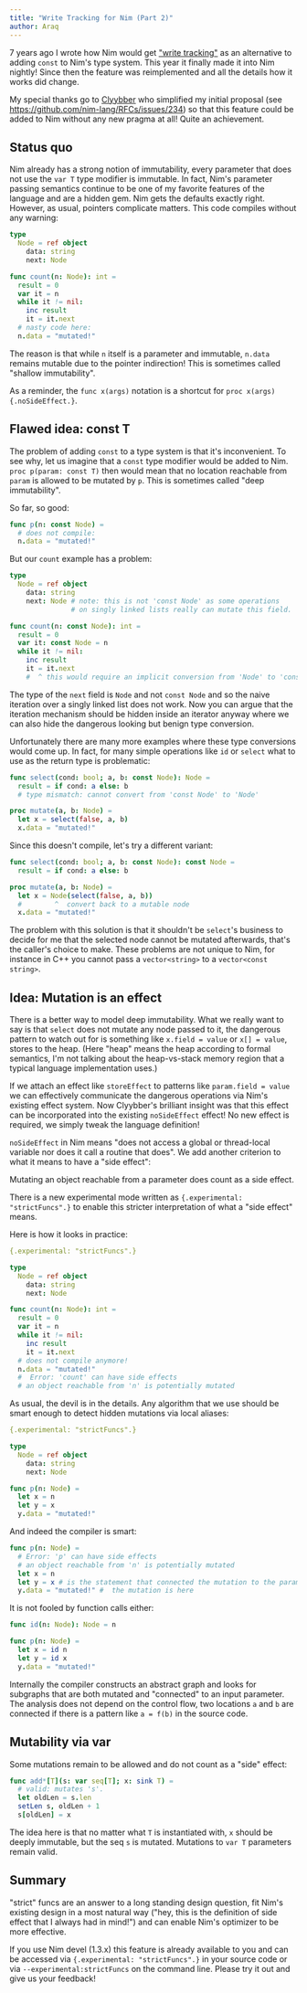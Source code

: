 ```yaml
---
title: "Write Tracking for Nim (Part 2)"
author: Araq
---
```


7 years ago I wrote how Nim would get ["write
tracking"](https://nim-lang.org/araq/writetracking.html)
as an alternative to adding `const` to Nim's type system.
This year it finally made it into Nim nightly!
Since then the feature was reimplemented and all the details how it works did change.

My special thanks go to [Clyybber](https://github.com/Clyybber) who
simplified my initial proposal (see
<https://github.com/nim-lang/RFCs/issues/234>) so that this feature
could be added to Nim without any new pragma at all! Quite an
achievement.


Status quo
----------

Nim already has a strong notion of immutability, every parameter that
does not use the `var T` type modifier is immutable.
In fact, Nim's parameter passing semantics continue to be one of my
favorite features of the language and are a hidden gem.
Nim gets the defaults exactly right.
However, as usual, pointers complicate matters.
This code compiles without any warning:

```nim
type
  Node = ref object
    data: string
    next: Node

func count(n: Node): int =
  result = 0
  var it = n
  while it != nil:
    inc result
    it = it.next
  # nasty code here:
  n.data = "mutated!"
```

The reason is that while `n` itself is a parameter and immutable, `n.data`
remains mutable due to the pointer indirection! This is sometimes called
"shallow immutability".

As a reminder, the `func x(args)` notation is a shortcut for
`proc x(args) {.noSideEffect.}`.


Flawed idea: const T
--------------------

The problem of adding `const` to a type system is that it's inconvenient.
To see why, let us imagine that a `const` type modifier would be added to Nim.
`proc p(param: const T)` then would mean that no location reachable from
`param` is allowed to be mutated by `p`.
This is sometimes called "deep immutability".

So far, so good:

```nim
func p(n: const Node) =
  # does not compile:
  n.data = "mutated!"
```

But our `count` example has a problem:

```nim
type
  Node = ref object
    data: string
    next: Node # note: this is not 'const Node' as some operations
               # on singly linked lists really can mutate this field.

func count(n: const Node): int =
  result = 0
  var it: const Node = n
  while it != nil:
    inc result
    it = it.next
    #  ^ this would require an implicit conversion from 'Node' to 'const Node'!
```

The type of the `next` field is `Node` and not `const Node` and so the naive
iteration over a singly linked list does not work.
Now you can argue that the iteration mechanism should be hidden inside an
iterator anyway where we can also hide the dangerous looking but benign type conversion.

Unfortunately there are many more examples where these type conversions would come up.
In fact, for many simple operations like `id` or `select` what to use as the
return type is problematic:

```nim
func select(cond: bool; a, b: const Node): Node =
  result = if cond: a else: b
  # type mismatch: cannot convert from 'const Node' to 'Node'

proc mutate(a, b: Node) =
  let x = select(false, a, b)
  x.data = "mutated!"
```

Since this doesn't compile, let's try a different variant:

```nim
func select(cond: bool; a, b: const Node): const Node =
  result = if cond: a else: b

proc mutate(a, b: Node) =
  let x = Node(select(false, a, b))
  #        ^  convert back to a mutable node
  x.data = "mutated!"
```

The problem with this solution is that it shouldn't be `select`'s business to
decide for me that the selected node cannot be mutated afterwards, that's the
caller's choice to make.
These problems are not unique to Nim, for instance in C++ you cannot pass a
`vector<string>` to a `vector<const string>`.


Idea: Mutation is an effect
---------------------------

There is a better way to model deep immutability.
What we really want to say is that `select` does not mutate any node passed
to it, the dangerous pattern to watch out for is something like
`x.field = value` or `x[] = value`, stores to the heap.
(Here "heap" means the heap according to formal semantics, I'm not talking about
the heap-vs-stack memory region that a typical language implementation uses.)

If we attach an effect like `storeEffect` to patterns like `param.field = value`
we can effectively communicate the dangerous operations via Nim's existing
effect system.
Now Clyybber's brilliant insight was that this effect can be incorporated into
the existing `noSideEffect` effect!
No new effect is required, we simply tweak the language definition!

`noSideEffect` in Nim means "does not access a global or thread-local variable
nor does it call a routine that does".
We add another criterion to what it means to have a "side effect":

Mutating an object reachable from a parameter does count as a side effect.

There is a new experimental mode written as `{.experimental: "strictFuncs".}`
to enable this stricter interpretation of what a "side effect" means.

Here is how it looks in practice:

```nim
{.experimental: "strictFuncs".}

type
  Node = ref object
    data: string
    next: Node

func count(n: Node): int =
  result = 0
  var it = n
  while it != nil:
    inc result
    it = it.next
  # does not compile anymore!
  n.data = "mutated!"
  #  Error: 'count' can have side effects
  # an object reachable from 'n' is potentially mutated
```

As usual, the devil is in the details.
Any algorithm that we use should be smart enough to detect hidden mutations 
via local aliases:

```nim
{.experimental: "strictFuncs".}

type
  Node = ref object
    data: string
    next: Node

func p(n: Node) =
  let x = n
  let y = x
  y.data = "mutated!"
```

And indeed the compiler is smart:

```nim
func p(n: Node) =
  # Error: 'p' can have side effects
  # an object reachable from 'n' is potentially mutated
  let x = n
  let y = x # is the statement that connected the mutation to the parameter
  y.data = "mutated!" #  the mutation is here
```

It is not fooled by function calls either:

```nim
func id(n: Node): Node = n

func p(n: Node) =
  let x = id n
  let y = id x
  y.data = "mutated!"
```

Internally the compiler constructs an abstract graph and looks for
subgraphs that are both mutated and "connected" to an input parameter.
The analysis does not depend on the control flow, two locations
`a` and `b` are connected if there is a pattern like `a = f(b)` in the source code.


Mutability via var
------------------

Some mutations remain to be allowed and do not count as a "side" effect:

```nim
func add*[T](s: var seq[T]; x: sink T) =
  # valid: mutates 's'.
  let oldLen = s.len
  setLen s, oldLen + 1
  s[oldLen] = x
```

The idea here is that no matter what `T` is instantiated with, `x` should be
deeply immutable, but the seq `s` is mutated.
Mutations to `var T` parameters remain valid.


Summary
-------

"strict" funcs are an answer to a long standing design question, fit
Nim's existing design in a most natural way ("hey, this is the
definition of side effect that I always had in mind!") and can enable
Nim's optimizer to be more effective.

If you use Nim devel (1.3.x) this feature is already available to you
and can be accessed via `{.experimental: "strictFuncs".}`
in your source code or via `--experimental:strictFuncs` on the command line.
Please try it out and give us your feedback!
